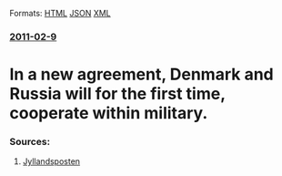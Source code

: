 
Formats: [HTML](/news/2011/02/9/in-a-new-agreement-denmark-and-russia-will-for-the-first-time-cooperate-within-military.html)  [JSON](/news/2011/02/9/in-a-new-agreement-denmark-and-russia-will-for-the-first-time-cooperate-within-military.json)  [XML](/news/2011/02/9/in-a-new-agreement-denmark-and-russia-will-for-the-first-time-cooperate-within-military.xml)  

### [2011-02-9](/news/2011/02/9/index.md)

##### 
# In a new agreement, Denmark and Russia will for the first time, cooperate within military. 




### Sources:

1. [Jyllandsposten](http://jp.dk/uknews/article2334212.ece)
